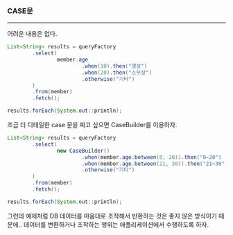 ### CASE문
---

어려운 내용은 없다.

```Java
List<String> results = queryFactory
        .select(
                member.age
                        .when(10).then("열살")
                        .when(20).then("스무살")
                        .otherwise("기타")
        )
        .from(member)
        .fetch();

results.forEach(System.out::println);
```

조금 더 디테일한 case 문을 짜고 싶으면 CaseBuilder를 이용하자.

```Java
List<String> results = queryFactory
        .select(
                new CaseBuilder()
                        .when(member.age.between(0, 20)).then("0~20")
                        .when(member.age.between(21, 30)).then("21~30")
                        .otherwise("기타")
        )
        .from(member)
        .fetch();

results.forEach(System.out::println);
```

그런데 예제처럼 DB 데이터를 마음대로 조작해서 반환하는 것은 좋지 않은 방식이기 때문에.. 데이터를 변환하거나 조작하는 행위는 애플리케이션에서 수행하도록 하자.